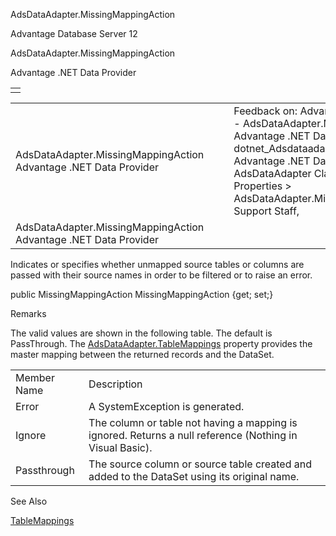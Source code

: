 AdsDataAdapter.MissingMappingAction




Advantage Database Server 12  

AdsDataAdapter.MissingMappingAction

Advantage .NET Data Provider

|  |
| --- |
|  |

|  |  |  |  |  |
| --- | --- | --- | --- | --- |
| AdsDataAdapter.MissingMappingAction  Advantage .NET Data Provider |  |  | Feedback on: Advantage Database Server 12 - AdsDataAdapter.MissingMappingAction Advantage .NET Data Provider dotnet\_Adsdataadapter\_missingmappingaction Advantage .NET Data Provider > AdsDataAdapter Class > AdsDataAdapter Properties > AdsDataAdapter.MissingMappingAction / Dear Support Staff, |  |
| AdsDataAdapter.MissingMappingAction  Advantage .NET Data Provider |  |  |  |  |

Indicates or specifies whether unmapped source tables or columns are passed with their source names in order to be filtered or to raise an error.

public MissingMappingAction MissingMappingAction {get; set;}

Remarks

The valid values are shown in the following table. The default is PassThrough. The [AdsDataAdapter.TableMappings](dotnet_adsdataadapter_tablemappings.htm) property provides the master mapping between the returned records and the DataSet.

|  |  |
| --- | --- |
| Member Name | Description |
| Error | A SystemException is generated. |
| Ignore | The column or table not having a mapping is ignored. Returns a null reference (Nothing in Visual Basic). |
| Passthrough | The source column or source table created and added to the DataSet using its original name. |

See Also

[TableMappings](dotnet_adsdataadapter_tablemappings.htm)